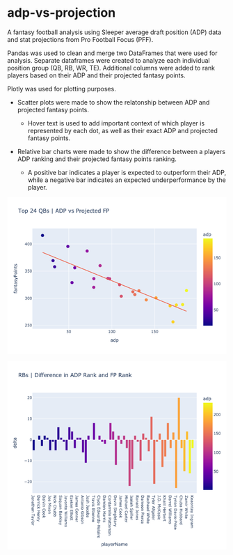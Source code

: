 # adp-vs-projection
A fantasy football analysis using Sleeper average draft position (ADP) data and stat projections from Pro Football Focus (PFF).

Pandas was used to clean and merge two DataFrames that were used for analysis. Separate dataframes were created to analyze each individual position group (QB, RB, WR, TE). Additional columns were added to rank players based on their ADP and their projected fantasy points.

Plotly was used for plotting purposes. 
* Scatter plots were made to show the relatonship between ADP and projected fantasy points.
    * Hover text is used to add important context of which player is represented by each dot, as well as their exact ADP and projected fantasy points.

* Relative bar charts were made to show the difference between a players ADP ranking and their projected fantasy points ranking.
    * A positive bar indicates a player is expected to outperform their ADP, while a negative bar indicates an expected underperformance by the player.


![Scatter plot](images/qb_scatter.png)

![Bar plot](images/rb_bar.png)